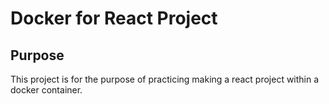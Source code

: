 # Docker for React Project

## Purpose
This project is for the purpose of practicing making a react project within a docker container.